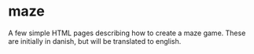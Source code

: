 # maze
A few simple HTML pages describing how to create a maze game. These are initially in danish, but will be translated to english.
